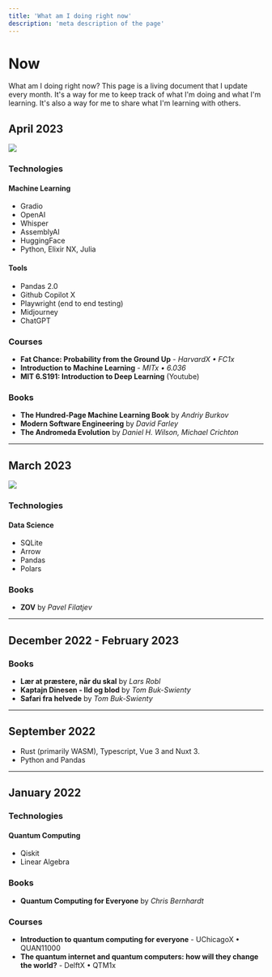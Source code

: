 ```yaml
---
title: 'What am I doing right now'
description: 'meta description of the page'
---
```


# Now

What am I doing right now? This page is a living document that I update every month. It's a way for me to keep track of what I'm doing and what I'm learning. It's also a way for me to share what I'm learning with others.
<!-- Content of the page -->
## April 2023

<img src="img/60ies_futuristic_pc.png" class="lg:w-72 md:w-48 w-32 float-right rounded-lg">

### Technologies


#### Machine Learning

- Gradio
- OpenAI
- Whisper
- AssemblyAI
- HuggingFace
- Python, Elixir NX, Julia



#### Tools

- Pandas 2.0
- Github Copilot X
- Playwright (end to end testing)
- Midjourney
- ChatGPT
### Courses

- __Fat Chance: Probability from the Ground Up__ - _HarvardX • FC1x_
- __Introduction to Machine Learning__ - _MITx • 6.036_
- __MIT 6.S191: Introduction to Deep Learning__ (Youtube)

### Books

- __The Hundred-Page Machine Learning Book__ by _Andriy Burkov_
- __Modern Software Engineering__ by _David Farley_
- __The Andromeda Evolution__ by _Daniel H. Wilson, Michael Crichton_

---

## March 2023

<img src="img/60ies_dirty_old_pc.png" class="lg:w-72 md:w-48 w-32 float-right rounded-lg">

### Technologies

#### Data Science

- SQLite
- Arrow
- Pandas
- Polars

### Books

- __ZOV__ by _Pavel Filatjev_

---

## December 2022 - February 2023

### Books

- __Lær at præstere, når du skal__ by _Lars Robl_
- __Kaptajn Dinesen - Ild og blod__ by _Tom Buk-Swienty_
- __Safari fra helvede__ by _Tom Buk-Swienty_

---
## September 2022

- Rust (primarily WASM), Typescript, Vue 3 and Nuxt 3.
- Python and Pandas

---
## January 2022

### Technologies
#### Quantum Computing

- Qiskit
- Linear Algebra
### Books

- __Quantum Computing for Everyone__ by _Chris Bernhardt_


### Courses

- __Introduction to quantum computing for everyone__ - UChicagoX • QUAN11000
- __The quantum internet and quantum computers: how will they change the world?__ - DelftX • QTM1x
